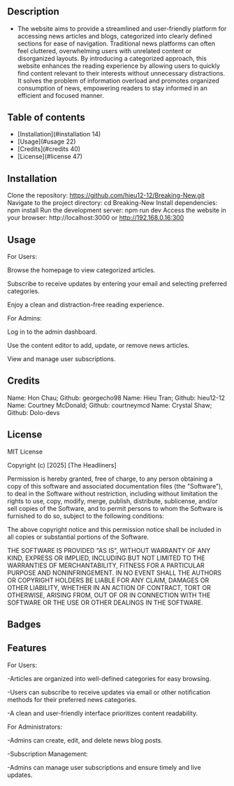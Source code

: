 # <Project-2 Breaking News>

## Description

- The website aims to provide a streamlined and user-friendly platform for accessing news articles and blogs, categorized into clearly defined sections for ease of navigation. Traditional news platforms can often feel cluttered, overwhelming users with unrelated content or disorganized layouts. By introducing a categorized approach, this website enhances the reading experience by allowing users to quickly find content relevant to their interests without unnecessary distractions. It solves the problem of information overload and promotes organized consumption of news, empowering readers to stay informed in an efficient and focused manner.

## Table of contents

- [Installation](#installation 14)
- [Usage](#usage 22)
- [Credits](#credits 40)
- [License](#license 47)

## Installation

Clone the repository: https://github.com/hieu12-12/Breaking-New.git
Navigate to the project directory: cd Breaking-New
Install dependencies: npm install 
Run the development server: npm run dev
Access the website in your browser: http://localhost:3000 or  http://192.168.0.16:300

## Usage

For Users:

Browse the homepage to view categorized articles.

Subscribe to receive updates by entering your email and selecting preferred categories.

Enjoy a clean and distraction-free reading experience.

For Admins:

Log in to the admin dashboard.

Use the content editor to add, update, or remove news articles.

View and manage user subscriptions.

## Credits

Name: Hon Chau; Github: georgecho98
Name: Hieu Tran; Github: hieu12-12
Name: Courtney McDonald; Github: courtneymcd
Name: Crystal Shaw; Github: Dolo-devs

## License

MIT License

Copyright (c) [2025] [The Headliners]

Permission is hereby granted, free of charge, to any person obtaining a copy
of this software and associated documentation files (the "Software"), to deal
in the Software without restriction, including without limitation the rights
to use, copy, modify, merge, publish, distribute, sublicense, and/or sell
copies of the Software, and to permit persons to whom the Software is
furnished to do so, subject to the following conditions:

The above copyright notice and this permission notice shall be included in all
copies or substantial portions of the Software.

THE SOFTWARE IS PROVIDED "AS IS", WITHOUT WARRANTY OF ANY KIND, EXPRESS OR
IMPLIED, INCLUDING BUT NOT LIMITED TO THE WARRANTIES OF MERCHANTABILITY,
FITNESS FOR A PARTICULAR PURPOSE AND NONINFRINGEMENT. IN NO EVENT SHALL THE
AUTHORS OR COPYRIGHT HOLDERS BE LIABLE FOR ANY CLAIM, DAMAGES OR OTHER
LIABILITY, WHETHER IN AN ACTION OF CONTRACT, TORT OR OTHERWISE, ARISING FROM,
OUT OF OR IN CONNECTION WITH THE SOFTWARE OR THE USE OR OTHER DEALINGS IN THE
SOFTWARE.

## Badges



## Features

For Users:

-Articles are organized into well-defined categories for easy browsing.

-Users can subscribe to receive updates via email or other notification methods for their preferred news categories.

-A clean and user-friendly interface prioritizes content readability.

For Administrators:

-Admins can create, edit, and delete news blog posts.

-Subscription Management:

-Admins can manage user subscriptions and ensure timely and live updates.
